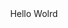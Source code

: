 <!Doctype Html>
<head>
</head>
<body>
<center> Hello Wolrd </center >
</body>
<footer
</footer>
</html>
